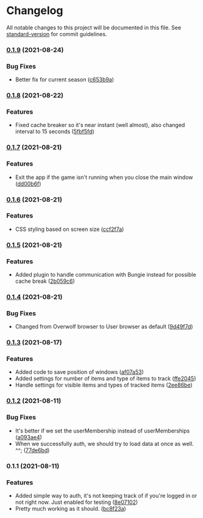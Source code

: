 # Changelog

All notable changes to this project will be documented in this file. See [standard-version](https://github.com/conventional-changelog/standard-version) for commit guidelines.

### [0.1.9](https://github.com/itssimple/destiny2-overlay/compare/v0.1.8...v0.1.9) (2021-08-24)


### Bug Fixes

* Better fix for current season ([c653b9a](https://github.com/itssimple/destiny2-overlay/commit/c653b9a306685ba23f7d2bdc9ad8ca5ab464a905))

### [0.1.8](https://github.com/itssimple/destiny2-overlay/compare/v0.1.7...v0.1.8) (2021-08-22)


### Features

* Fixed cache breaker so it's near instant (well almost), also changed interval to 15 seconds ([5fbf5fd](https://github.com/itssimple/destiny2-overlay/commit/5fbf5fd06712e1622d2e098a8cb44e213c329bd2))

### [0.1.7](https://github.com/itssimple/destiny2-overlay/compare/v0.1.6...v0.1.7) (2021-08-21)


### Features

* Exit the app if the game isn't running when you close the main window ([dd00b6f](https://github.com/itssimple/destiny2-overlay/commit/dd00b6f36aa70329fae0e11838ba96173d79e1e6))

### [0.1.6](https://github.com/itssimple/destiny2-overlay/compare/v0.1.5...v0.1.6) (2021-08-21)


### Features

* CSS styling based on screen size ([ccf2f7a](https://github.com/itssimple/destiny2-overlay/commit/ccf2f7ad9878858ccb7f4cd96b26f143fc336283))

### [0.1.5](https://github.com/itssimple/destiny2-overlay/compare/v0.1.4...v0.1.5) (2021-08-21)


### Features

* Added plugin to handle communication with Bungie instead for possible cache break ([2b059c6](https://github.com/itssimple/destiny2-overlay/commit/2b059c6f09e2dc242da5e73db3733c0afc614f79))

### [0.1.4](https://github.com/itssimple/destiny2-overlay/compare/v0.1.3...v0.1.4) (2021-08-21)


### Bug Fixes

* Changed from Overwolf browser to User browser as default ([9d49f7d](https://github.com/itssimple/destiny2-overlay/commit/9d49f7df005e89aa782396f0c5e92f650e4516bf))

### [0.1.3](https://github.com/itssimple/overwolf-destiny2-overlay/compare/v0.1.2...v0.1.3) (2021-08-17)


### Features

* Added code to save position of windows ([af07a53](https://github.com/itssimple/overwolf-destiny2-overlay/commit/af07a535ae17867a60aac5357248439c9974fb23))
* Added settings for number of items and type of items to track ([ffe2045](https://github.com/itssimple/overwolf-destiny2-overlay/commit/ffe2045a00a9811450c66dd8d3390b7f613b1428))
* Handle settings for visible items and types of tracked items ([2ee86be](https://github.com/itssimple/overwolf-destiny2-overlay/commit/2ee86be6947f889469a4ca28ad7734306b445f98))

### [0.1.2](https://github.com/itssimple/overwolf-destiny2-overlay/compare/v0.1.1...v0.1.2) (2021-08-11)


### Bug Fixes

* It's better if we set the userMembership instead of userMemberships ([a093ae4](https://github.com/itssimple/overwolf-destiny2-overlay/commit/a093ae40cd22c2d72d71fda758270331147e0e0f))
* When we successfully auth, we should try to load data at once as well. ^^; ([77de6bd](https://github.com/itssimple/overwolf-destiny2-overlay/commit/77de6bd25e3fb6114b7d4b6e938cbb72893862ab))

### 0.1.1 (2021-08-11)


### Features

* Added simple way to auth, it's not keeping track of if you're logged in or not right now. Just enabled for testing ([8e07102](https://github.com/itssimple/overwolf-destiny2-overlay/commit/8e071020ea715f3ccbabcbf066dcf070d4bef7b1))
* Pretty much working as it should. ([bc8f23a](https://github.com/itssimple/overwolf-destiny2-overlay/commit/bc8f23ad9175b898adae178dbc1586de9aeb7371))
